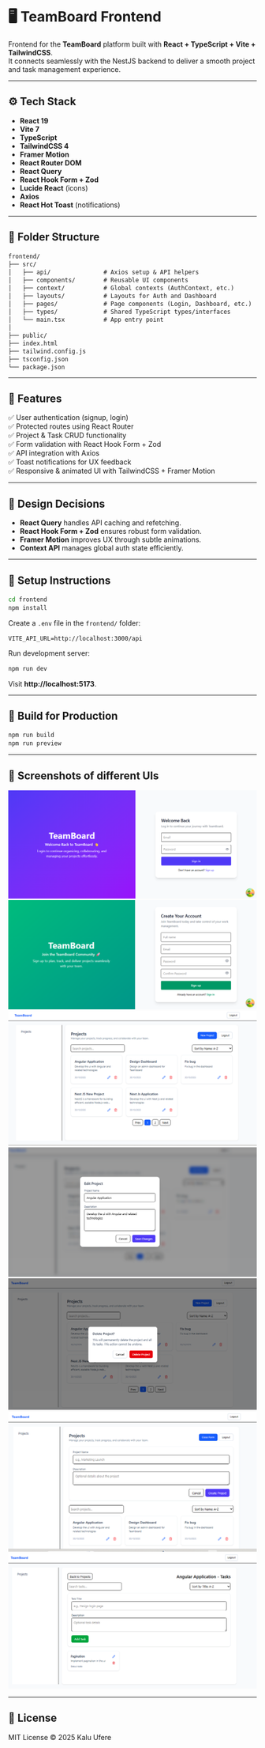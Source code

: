 # 🖥️ TeamBoard Frontend

Frontend for the **TeamBoard** platform built with **React + TypeScript + Vite + TailwindCSS**.  
It connects seamlessly with the NestJS backend to deliver a smooth project and task management experience.

---

## ⚙️ Tech Stack
- **React 19**
- **Vite 7**
- **TypeScript**
- **TailwindCSS 4**
- **Framer Motion**
- **React Router DOM**
- **React Query**
- **React Hook Form + Zod**
- **Lucide React** (icons)
- **Axios**
- **React Hot Toast** (notifications)

---

## 🧱 Folder Structure

```
frontend/
├── src/
│   ├── api/               # Axios setup & API helpers
│   ├── components/        # Reusable UI components
│   ├── context/           # Global contexts (AuthContext, etc.)
│   ├── layouts/           # Layouts for Auth and Dashboard
│   ├── pages/             # Page components (Login, Dashboard, etc.)
│   ├── types/             # Shared TypeScript types/interfaces
│   └── main.tsx           # App entry point
│
├── public/
├── index.html
├── tailwind.config.js
├── tsconfig.json
└── package.json
```

---

## 🧩 Features
✅ User authentication (signup, login)  
✅ Protected routes using React Router  
✅ Project & Task CRUD functionality  
✅ Form validation with React Hook Form + Zod  
✅ API integration with Axios  
✅ Toast notifications for UX feedback  
✅ Responsive & animated UI with TailwindCSS + Framer Motion  

---

## 🧠 Design Decisions
- **React Query** handles API caching and refetching.
- **React Hook Form + Zod** ensures robust form validation.
- **Framer Motion** improves UX through subtle animations.
- **Context API** manages global auth state efficiently.

---

## 🧰 Setup Instructions

```bash
cd frontend
npm install
```

Create a `.env` file in the `frontend/` folder:
```
VITE_API_URL=http://localhost:3000/api
```

Run development server:
```bash
npm run dev
```

Visit **http://localhost:5173**.

---

## 🧾 Build for Production

```bash
npm run build
npm run preview
```

---

## 📸 Screenshots of different UIs
![alt text](/frontend/public/image.png)
![alt text](/frontend/public/image-1.png)
![alt text](/frontend/public/image-2.png)
![alt text](/frontend/public/image-3.png)
![alt text](/frontend/public/image-4.png)
![alt text](/frontend/public/image-5.png)
![alt text](/frontend/public/image-6.png)

---

## 📜 License
MIT License © 2025 Kalu Ufere
